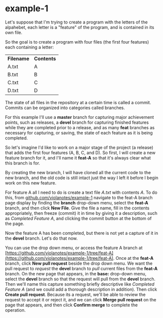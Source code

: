 # example-1

Let's suppose that I'm trying to create a program with the letters of the alpahebet, each letter is a "feature" of the program, and is contained in its own file.

So the goal is to create a program with four files (the first four features) each containing a letter:

<table>
  <tr>
  <td><b>Filename</b></td><td><b>Contents</b></td>
  </tr>
  <tr>
    <td>A.txt</td><td>A</td>
  </tr>
   <tr>
    <td>B.txt</td><td>B</td>
  </tr>
    <tr>
    <td>C.txt</td><td>C</td>
  </tr>
    <tr>
    <td>D.txt</td><td>D</td>
  </tr>
</table>

The state of all files in the repository at a certain time is called a commit.  Commits can be organized into categories called branches.

For this example I'll use a **master** branch for capturing major achievement points, such as releases, a **devel** branch for capturing finished features while they are completed prior to a release, and as many **feat** branches as necessary for capturing, or saving, the state of each feature as it is being completed.

So let's imagine I'd like to work on a major stage of the project (a release) that adds the first four features (A, B, C, and D).  So first, I will create a new feature branch for it, and I'll name it **feat-A** so that it's always clear what this branch is for.

By creating the new branch, I will have cloned all the current code to the new branch, and the old code is still intact just the way I left it before I begin work on this new feature.

For feature A all I need to do is create a text file *A.txt* with contents *A*.  To do this, from [github.com/violanotes/example-1](github.com/violanotes/example-1) navigate to the feat-A branch page display by finding the **branch** drop-down menu, select the **feat-A** branch, and then click **New File**.  Give the file a name, fill in the contents appropriately, then freeze (commit) it in time by giving it a description, such as *Completed Feature A*, and clicking the commit button at the bottom of the page.

Now the feature A has been completed, but there is not yet a capture of it in the **devel** branch.  Let's do that now.

You can use the drop down menu, or access the feature A branch at [https://github.com/violanotes/example-1/tree/feat-A](https://github.com/violanotes/example-1/tree/feat-A).  Once at the **feat-A** branch, click **New pull request** beside the drop down menu.  We want the pull request to *request* the **devel** branch to *pull* current files from the **feat-A** branch.  On the new page that appears, in the **base:** drop-down menu, select the **devel** branch so that the request will pull from the **devel** branch.  Then we'll name this capture something briefly descriptive like *Completed Feature A* (and we could add a thorough description in addition).  Then click **Create pull request**.  Because its a request, we'll be able to review the request to accept it or reject it, and we can click **Merge pull request** on the page that appears, and then click **Confirm merge** to complete the operation.
